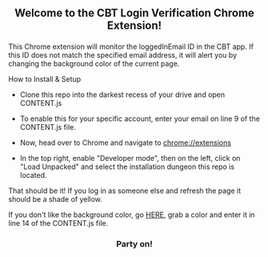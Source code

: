 ## <p align="center">Welcome to the CBT Login Verification Chrome Extension!</p>

This Chrome extension will monitor the loggedInEmail ID in the CBT app. If this ID does not match the specified email address, it will alert you by changing the background color of the current page.

How to Install & Setup
* Clone this repo into the darkest recess of your drive and open CONTENT.js

* To enable this for your specific account, enter your email on line 9 of the CONTENT.js file.

* Now, head over to Chrome and navigate to [chrome://extensions](chrome://extensions)

 * In the top right, enable "Developer mode", then on the left, click on "Load Unpacked" and select the installation dungeon this repo is located. 

 That should be it! If you log in as someone else and refresh the page it should be a shade of yellow. 
 
 If you don't like the background color, go [HERE](https://www.google.com/search?q=css+color+picker&rlz=1C5CHFA_enUS889US889&oq=css&aqs=chrome.0.69i59j69i57j35i39j0l2j69i60j69i61j69i60.2004j0j7&sourceid=chrome&ie=UTF-8), grab a color and enter it in line 14 of the CONTENT.js file. 

### <p align="center">Party on!</p>